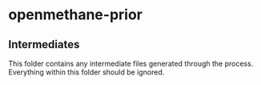 # openmethane-prior

## Intermediates

This folder contains any intermediate files generated through the process. Everything within this folder should be ignored.
